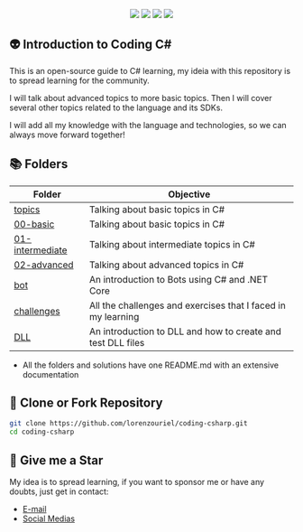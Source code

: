 <div align="center">
    <p>
	    <a name="stars"><img src="https://img.shields.io/github/stars/lorenzouriel/coding-csharp?style=for-the-badge"></a>
	    <a name="forks"><img src="https://img.shields.io/github/forks/lorenzouriel/coding-csharp?logoColor=green&style=for-the-badge"></a>
	    <a name="contributions"><img src="https://img.shields.io/github/contributors/lorenzouriel/coding-csharp?logoColor=green&style=for-the-badge"></a>
	    <a name="madeWith"><img src="https://img.shields.io/badge/Made%20with-Markdown-1f425f.svg?style=for-the-badge"></a>
    </p>
</div>

## 👽 Introduction to Coding C#

This is an open-source guide to C# learning, my ideia with this repository is to spread learning for the community.

I will talk about advanced topics to more basic topics. Then I will cover several other topics related to the language and its SDKs.

I will add all my knowledge with the language and technologies, so we can always move forward together!

## 📚 Folders
| Folder | Objective |
|---|---|
| [topics](README.md) | Talking about basic topics in C# |
| [00-basic](README.md) | Talking about basic topics in C# |
| [01-intermediate](fruit_juice/README.md) | Talking about intermediate topics in C# |
| [02-advanced](ETL/README.md)| Talking about advanced topics in C# |
| [bot](ETL/README.md)| An introduction to Bots using C# and .NET Core |
| [challenges](ETL/README.md)| All the challenges and exercises that I faced in my learning |
| [DLL](ETL/README.md)| An introduction to DLL and how to create and test DLL files |

- All the folders and solutions have one README.md with an extensive documentation


## 🌊 Clone or Fork Repository
```bash
git clone https://github.com/lorenzouriel/coding-csharp.git
cd coding-csharp
```


## 🏅 Give me a Star
My idea is to spread learning, if you want to sponsor me or have any doubts, just get in contact: 
- [E-mail](lorenzouriel@gmail.com)
- [Social Medias](https://linktr.ee/lorenzo_uriel)